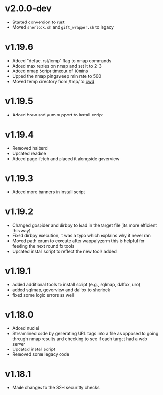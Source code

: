 # v2.0.0-dev
- Started conversion to rust
- Moved `sherlock.sh` and `gift_wrapper.sh` to legacy

# v1.19.6
- Added "defaet rst/icmp" flag to nmap commands
- Added max retries on nmap and set it to 2-3 
- Added nmap Script timeout of 10mins
- Upped the nmap pingsweep min rate to 500
- Moved temp directory from /tmp/ to [cwd](https://www.rapidtables.com/code/linux/linux-current-directory.html)

# v1.19.5
- Added brew and yum support to install script

# v1.19.4
- Removed halberd
- Updated readme
- Added page-fetch and placed it alongside goverview

# v1.19.3
- Added more banners in install script

# v1.19.2
- Changed gospider and dirbpy to load in the target file (its more efficient this way)
- Fixed dirbpy execution, it was a typo which explains why it never ran
- Moved path enum to execute after wappalyzerm this is helpful for feeding the next round fo tools
- Updated install script to reflect the new tools added

# v1.19.1
- added additional tools to install script (e.g., sqlmap, dalfox, uro)
- added sqlmap, goverview and dalfox to sherlock
- fixed some logic errors as well

# v1.18.0
- Added nuclei
- Streamlined code by generating URL tags into a file as opposed to going through nmap results and checking to see if each target had a web server
- Updated install script
- Removed some legacy code

# v1.18.1
- Made changes to the SSH securitty checks
